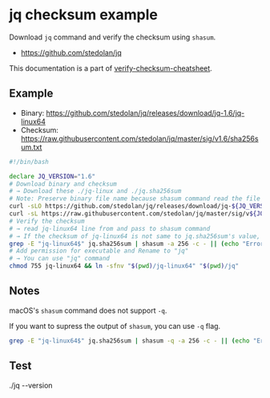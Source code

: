 # jq checksum example

Download `jq` command and verify the checksum using `shasum`.

- https://github.com/stedolan/jq

This documentation is a part of [verify-checksum-cheatsheet](https://github.com/pkgdeps/verify-checksum-cheatsheet).

## Example

- Binary: https://github.com/stedolan/jq/releases/download/jq-1.6/jq-linux64
- Checksum: https://raw.githubusercontent.com/stedolan/jq/master/sig/v1.6/sha256sum.txt

```bash
#!/bin/bash

declare JQ_VERSION="1.6"
# Download binary and checksum
# → Download these ./jq-linux and ./jq.sha256sum
# Note: Preserve binary file name because shasum command read the file name like "jq-linux64"
curl -sLO https://github.com/stedolan/jq/releases/download/jq-${JQ_VERSION}/jq-linux64 && \
curl -sL https://raw.githubusercontent.com/stedolan/jq/master/sig/v${JQ_VERSION}/sha256sum.txt -o jq.sha256sum
# Verify the checksum
# → read jq-linux64 line from and pass to shasum command
# → If the checksum of jq-linux64 is not same to jq.sha256sum's value, show error and exit 1
grep -E "jq-linux64$" jq.sha256sum | shasum -a 256 -c - || (echo "Error: Not match jq SHA256." && exit 1)
# Add permission for executable and Rename to "jq"
# → You can use "jq" command
chmod 755 jq-linux64 && ln -sfnv "$(pwd)/jq-linux64" "$(pwd)/jq"
```

## Notes

macOS's `shasum` command does not support `-q`.

If you want to supress the output of `shasum`, you can use `-q` flag.

```bash
grep -E "jq-linux64$" jq.sha256sum | shasum -q -a 256 -c - || (echo "Error: Not match jq SHA256." && exit 1)
```

## Test

  ./jq --version

